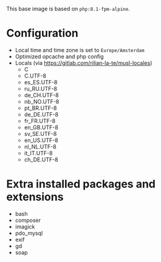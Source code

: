 This base image is based on `php:8.1-fpm-alpine`.

# Configuration
- Local time and time zone is set to `Europe/Amsterdam`
- Optimized opcache and php config
- Locals (via https://gitlab.com/rilian-la-te/musl-locales)
  - C
  - C.UTF-8
  - es_ES.UTF-8
  - ru_RU.UTF-8
  - de_CH.UTF-8
  - nb_NO.UTF-8
  - pt_BR.UTF-8
  - de_DE.UTF-8
  - fr_FR.UTF-8
  - en_GB.UTF-8
  - sv_SE.UTF-8
  - en_US.UTF-8
  - nl_NL.UTF-8
  - it_IT.UTF-8
  - ch_DE.UTF-8

# Extra installed packages and extensions
- bash
- composer
- imagick
- pdo_mysql
- exif
- gd
- soap